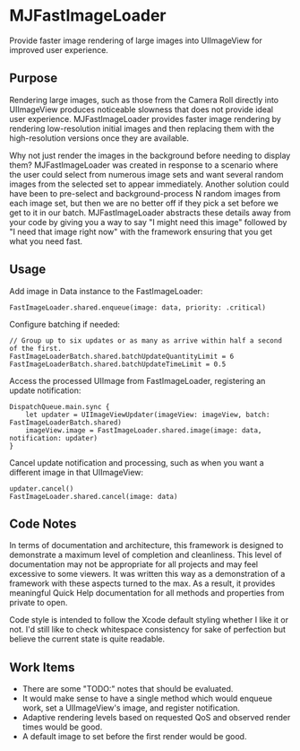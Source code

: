 # MJFastImageLoader

Provide faster image rendering of large images into UIImageView for improved user experience.

## Purpose
Rendering large images, such as those from the Camera Roll directly into UIImageView produces noticeable slowness that does not provide ideal user experience.  MJFastImageLoader provides faster image rendering by rendering low-resolution initial images and then replacing them with the high-resolution versions once they are available.

Why not just render the images in the background before needing to display them?  MJFastImageLoader was created in response to a scenario where the user could select from numerous image sets and want several random images from the selected set to appear immediately.  Another solution could have been to pre-select and background-process N random images from each image set, but then we are no better off if they pick a set before we get to it in our batch.  MJFastImageLoader abstracts these details away from your code by giving you a way to say "I might need this image" followed by "I need that image right now" with the framework ensuring that you get what you need fast.

## Usage
Add image in Data instance to the FastImageLoader:

```
FastImageLoader.shared.enqueue(image: data, priority: .critical)
```
Configure batching if needed:

```
// Group up to six updates or as many as arrive within half a second of the first.
FastImageLoaderBatch.shared.batchUpdateQuantityLimit = 6
FastImageLoaderBatch.shared.batchUpdateTimeLimit = 0.5
```
Access the processed UIImage from FastImageLoader, registering an update notification:

```
DispatchQueue.main.sync {
	let updater = UIImageViewUpdater(imageView: imageView, batch: FastImageLoaderBatch.shared)
	imageView.image = FastImageLoader.shared.image(image: data, notification: updater)
}
```
Cancel update notification and processing, such as when you want a different image in that UIImageView:

```
updater.cancel()
FastImageLoader.shared.cancel(image: data)
```

## Code Notes
In terms of documentation and architecture, this framework is designed to demonstrate a maximum level of completion and cleanliness.  This level of documentation may not be appropriate for all projects and may feel excessive to some viewers.  It was written this way as a demonstration of a framework with these aspects turned to the max.  As a result, it provides meaningful Quick Help documentation for all methods and properties from private to open.

Code style is intended to follow the Xcode default styling whether I like it or not.  I'd still like to check whitespace consistency for sake of perfection but believe the current state is quite readable.

## Work Items
* There are some "TODO:" notes that should be evaluated.
* It would make sense to have a single method which would enqueue work, set a UIImageView's image, and register notification.
* Adaptive rendering levels based on requested QoS and observed render times would be good.
* A default image to set before the first render would be good.
